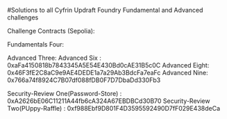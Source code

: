 #Solutions to all Cyfrin Updraft Foundry Fundamental and Advanced challenges

Challenge Contracts (Sepolia):

Fundamentals Four:

Advanced Three:
Advanced Six : 0xaFa4150818b7843345A5E54E430Bd0cAE31B5c0C
Advanced Eight: 0x46F3fE2C8aC9e9AE4DEDE1a7a29Ab3BdcFa7eaFc
Advanced Nine: 0x766a74f8924C7B07df088fDB0F7D7DbaDd330Fb3

Security-Review One(Password-Store) : 0xA2626bE06C11211A44fb6cA324A67EBDBCd30B70
Security-Review Two(PUppy-Raffle) : 0xf988Ebf9D801F4D3595592490D7fF029E438deCa

